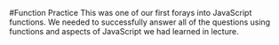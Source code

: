 #Function Practice
This was one of our first forays into JavaScript functions. We needed to
successfully answer all of the questions using functions and aspects of
JavaScript we had learned in lecture.
 
